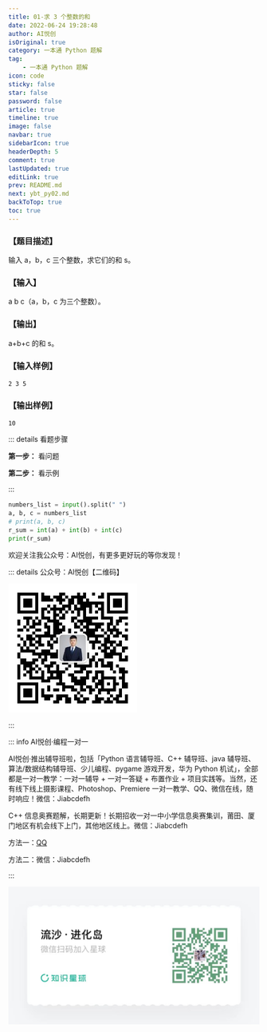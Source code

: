 ```yaml
---
title: 01-求 3 个整数的和
date: 2022-06-24 19:28:48
author: AI悦创
isOriginal: true
category: 一本通 Python 题解
tag:
    - 一本通 Python 题解
icon: code
sticky: false
star: false
password: false
article: true
timeline: true
image: false
navbar: true
sidebarIcon: true
headerDepth: 5
comment: true
lastUpdated: true
editLink: true
prev: README.md
next: ybt_py02.md
backToTop: true
toc: true
---
```


### 【题目描述】

输入 a，b，c 三个整数，求它们的和 s。

### 【输入】

a b c（a，b，c 为三个整数）。

### 【输出】

a+b+c 的和 s。

### 【输入样例】

```
2 3 5
```

### 【输出样例】

```
10
```

::: details 看题步骤

**第一步：** 看问题

**第二步：** 看示例

:::

```python
numbers_list = input().split(" ")
a, b, c = numbers_list
# print(a, b, c)
r_sum = int(a) + int(b) + int(c)
print(r_sum)
```

欢迎关注我公众号：AI悦创，有更多更好玩的等你发现！

::: details 公众号：AI悦创【二维码】

![](/gzh.jpg)

:::

::: info AI悦创·编程一对一

AI悦创·推出辅导班啦，包括「Python 语言辅导班、C++ 辅导班、java 辅导班、算法/数据结构辅导班、少儿编程、pygame 游戏开发，华为 Python 机试」，全部都是一对一教学：一对一辅导 + 一对一答疑 + 布置作业 + 项目实践等。当然，还有线下线上摄影课程、Photoshop、Premiere 一对一教学、QQ、微信在线，随时响应！微信：Jiabcdefh

C++ 信息奥赛题解，长期更新！长期招收一对一中小学信息奥赛集训，莆田、厦门地区有机会线下上门，其他地区线上。微信：Jiabcdefh

方法一：[QQ](http://wpa.qq.com/msgrd?v=3&uin=1432803776&site=qq&menu=yes)

方法二：微信：Jiabcdefh

:::

![](/zsxq.jpg)





